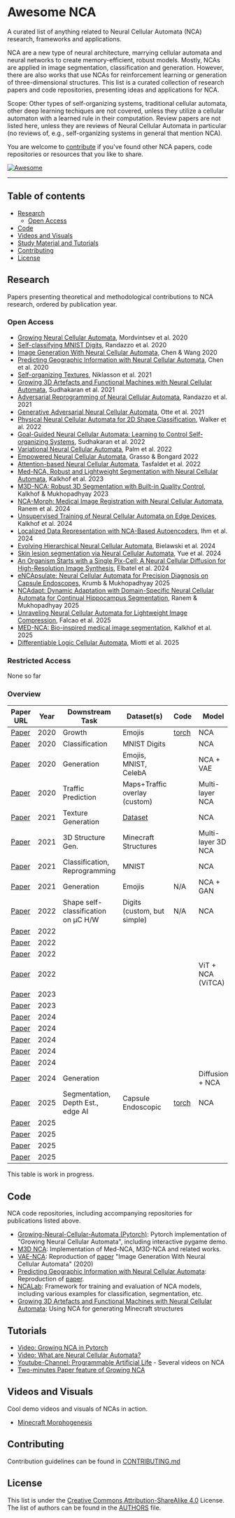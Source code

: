 # Awesome NCA

A curated list of anything related to Neural Cellular Automata (NCA) research, frameworks and applications.

NCA are a new type of neural architecture, marrying cellular automata and neural networks to create memory-efficient, robust models.
Mostly, NCAs are applied in image segmentation, classification and generation.
However, there are also works that use NCAs for reinforcement learning or generation of three-dimensional structures.
This list is a curated collection of research papers and code repositories, presenting ideas and applications for NCA.

Scope: Other types of self-organizing systems, traditional cellular automata, other deep learning techiques are not covered, unless they utilize a cellular automaton with a learned rule in their computation.
Review papers are not listed here, unless they are reviews of Neural Cellular Automata in particular (no reviews of, e.g., self-organizing systems in general that mention NCA).

You are welcome to [contribute](#contributing) if you've found other NCA papers, code repositories or resources that you like to share.

[![Awesome](https://awesome.re/badge.svg)](https://awesome.re)

--------------------

## Table of contents

- [Research](#research)
  - [Open Access](#open-access)
- [Code](#code)
- [Videos and Visuals](#videos-and-visuals)
- [Study Material and Tutorials](#tutorials)
- [Contributing](#contributing)
- [License](#license)

## Research

Papers presenting theoretical and methodological contributions to NCA research, ordered by publication year.

### Open Access

* [Growing Neural Cellular Automata](https://distill.pub/2020/growing-ca/), Mordvintsev et al. 2020
* [Self-classifying MNIST Digits](https://distill.pub/2020/selforg/mnist/), Randazzo et al. 2020
* [Image Generation With Neural Cellular Automata](https://arxiv.org/abs/2010.04949), Chen & Wang 2020
* [Predicting Geographic Information with Neural Cellular Automata](https://arxiv.org/pdf/2009.09347), Chen et al. 2020
* [Self-organizing Textures](https://distill.pub/selforg/2021/textures/), Niklasson et al. 2021
* [Growing 3D Artefacts and Functional Machines with Neural Cellular Automata](https://arxiv.org/abs/2103.08737), Sudhakaran et al. 2021
* [Adversarial Reprogramming of Neural Cellular Automata](https://distill.pub/selforg/2021/adversarial/), Randazzo et al. 2021
* [Generative Adversarial Neural Cellular Automata](https://arxiv.org/abs/2108.04328), Otte et al. 2021
* [Physical Neural Cellular Automata for 2D Shape Classification](https://ieeexplore.ieee.org/stamp/stamp.jsp?arnumber=9981214), Walker et al. 2022
* [Goal-Guided Neural Cellular Automata: Learning to Control Self-organizing Systems](https://arxiv.org/pdf/2205.06806), Sudhakaran et al. 2022
* [Variational Neural Cellular Automata](https://arxiv.org/pdf/2201.12360), Palm et al. 2022
* [Empowered Neural Cellular Automata](https://arxiv.org/pdf/2205.06771), Grasso & Bongard 2022
* [Attention-based Neural Cellular Automata](https://proceedings.neurips.cc/paper_files/paper/2022/file/361e5112d2eca09513bbd266e4b2d2be-Paper-Conference.pdf), Tasfaldet et al. 2022
* [Med-NCA, Robust and Lightweight Segmentation with Neural Cellular Automata](https://arxiv.org/abs/2302.03473), Kalkhof et al. 2023
* [M3D-NCA: Robust 3D Segmentation with Built-in Quality Control](https://arxiv.org/pdf/2309.02954), Kalkhof & Mukhopadhyay 2023
* [NCA-Morph: Medical Image Registration with Neural Cellular Automata](https://arxiv.org/pdf/2410.22265), Ranem et al. 2024
* [Unsupervised Training of Neural Cellular Automata on Edge Devices](https://arxiv.org/pdf/2407.18114), Kalkhof et al. 2024
* [Localized Data Representation with NCA-Based Autoencoders](https://link.springer.com/chapter/10.1007/978-3-031-78186-5_25), Ihm et al. 2024
* [Evolving Hierarchical Neural Cellular Automata](https://dl.acm.org/doi/pdf/10.1145/3638529.3654150), Bielawski et al. 2024
* [Skin lesion segmentation via Neural Cellular Automata](https://www.sciencedirect.com/science/article/pii/S1746809424006050), Yue et al. 2024
* [An Organism Starts with a Single Pix-Cell: A Neural Cellular Diffusion for High-Resolution Image Synthesis](https://arxiv.org/pdf/2407.03018), Elbatel et al. 2024
* [eNCApsulate: Neural Cellular Automata for Precision Diagnosis on Capsule Endoscopes](https://arxiv.org/pdf/2504.21562), Krumb & Mukhopadhyay 2025
* [NCAdapt: Dynamic Adaptation with Domain-Specific Neural Cellular Automata for Continual Hippocampus Segmentation](https://ieeexplore.ieee.org/stamp/stamp.jsp?arnumber=10943578), Ranem & Mukhopadhyay 2025
* [Unraveling Neural Cellular Automata for Lightweight Image Compression](https://openreview.net/pdf?id=gIrVoQEDQv), Falcao et al. 2025
* [MED-NCA: Bio-inspired medical image segmentation](https://www.sciencedirect.com/science/article/pii/S1361841525001483), Kalkhof et al. 2025
* [Differentiable Logic Cellular Automata](https://google-research.github.io/self-organising-systems/difflogic-ca/), Miotti et al. 2025

### Restricted Access

None so far

### Overview

| Paper URL                                              | Year | Downstream Task    | Dataset(s)                    | Code | Model              |
| ------------------------------------------------------ | ---- | ------------------ | ----------------------------- | ---- | ------------------ |
| [Paper](https://distill.pub/2020/growing-ca/)          | 2020 | Growth             | Emojis                        | [torch](https://github.com/chenmingxiang110/Growing-Neural-Cellular-Automata/tree/master) | NCA |
| [Paper](https://distill.pub/2020/selforg/mnist/)       | 2020 | Classification     | MNIST Digits                  |      | NCA                |
| [Paper](https://arxiv.org/abs/2010.04949)              | 2020 | Generation         | Emojis, MNIST, CelebA         |      | NCA + VAE          |
| [Paper](https://arxiv.org/pdf/2009.09347)              | 2020 | Traffic Prediction | Maps+Traffic overlay (custom) |      | Multi-layer NCA    |
| [Paper](https://distill.pub/selforg/2021/textures/)    | 2021 | Texture Generation | [Dataset](https://arxiv.org/pdf/1311.3618) | | NCA        |
| [Paper](https://arxiv.org/abs/2103.08737)              | 2021 | 3D Structure Gen.  | Minecraft Structures          |      | Multi-layer 3D NCA |
| [Paper](https://distill.pub/selforg/2021/adversarial/) | 2021 | Classification, Reprogramming | MNIST              |      | NCA                |
| [Paper](https://arxiv.org/abs/2108.04328)              | 2021 | Generation         | Emojis                        | N/A  | NCA + GAN          |
| [Paper](https://ieeexplore.ieee.org/stamp/stamp.jsp?arnumber=9981214&tag=1) | 2022 | Shape self-classification on µC H/W | Digits (custom, but simple)   | N/A  | NCA                |
| [Paper](https://arxiv.org/pdf/2205.06806)              | 2022 | | | | |
| [Paper](https://arxiv.org/pdf/2201.12360)              | 2022 | | | | |
| [Paper](https://arxiv.org/pdf/2205.06771)              | 2022 | | | | |
| [Paper](https://proceedings.neurips.cc/paper_files/paper/2022/file/361e5112d2eca09513bbd266e4b2d2be-Paper-Conference.pdf) | 2022 | | | | ViT + NCA (ViTCA) |
| [Paper](https://arxiv.org/abs/2302.03473)              | 2023 | | | | |
| [Paper](https://arxiv.org/pdf/2309.02954)              | 2023 | | | | |
| [Paper](https://arxiv.org/pdf/2410.22265)              | 2024 | | | | |
| [Paper](https://arxiv.org/pdf/2407.18114)              | 2024 | | | | |
| [Paper](https://link.springer.com/chapter/10.1007/978-3-031-78186-5_25) | 2024 | | | | |
| [Paper](https://dl.acm.org/doi/pdf/10.1145/3638529.3654150) | 2024 | | | | |
| [Paper](https://www.sciencedirect.com/science/article/pii/S1746809424006050) | 2024 | | | | |
| [Paper](https://arxiv.org/pdf/2407.03018) | 2024 | Generation | | | Diffusion + NCA |
| [Paper](https://arxiv.org/pdf/2504.21562)              | 2025 | Segmentation, Depth Est., edge AI | Capsule Endoscopic | [torch](https://github.com/MECLabTUDA/eNCApsulate) | NCA |
| [Paper](https://ieeexplore.ieee.org/stamp/stamp.jsp?arnumber=10943578) | 2025 | | | | |
| [Paper](https://openreview.net/pdf?id=gIrVoQEDQv)      | 2025 | | | | |
| [Paper](https://www.sciencedirect.com/science/article/pii/S1361841525001483) | 2025 | | | | |
| [Paper](https://google-research.github.io/self-organising-systems/difflogic-ca/) | 2025 | | | | |


This table is work in progress.

## Code

NCA code repositories, including accompanying repositories for publications listed above.

* [Growing-Neural-Cellular-Automata (Pytorch)](https://github.com/chenmingxiang110/Growing-Neural-Cellular-Automata/tree/master): Pytorch implementation of "Growing Neural Cellular Automata", including interactive pygame demo.
* [M3D NCA](https://github.com/MECLabTUDA/M3D-NCA): Implementation of Med-NCA, M3D-NCA and related works.
* [VAE-NCA](https://github.com/chenmingxiang110/VAE-NCA): Reproduction of [paper](https://arxiv.org/abs/2010.04949) "Image Generation With Neural Cellular Automata" (2020)
* [Predicting Geographic Information with Neural Cellular Automata](https://github.com/chenmingxiang110/NCA_Prediction): Reproduction of [paper](https://arxiv.org/pdf/2009.09347).
* [NCALab](https://github.com/MECLabTUDA/NCAlab): Framework for training and evaluation of NCA models, including various examples for classification, segmentation, etc.
* [Growing 3D Artefacts and Functional Machines with Neural Cellular Automata](https://github.com/real-itu/3d-artefacts-nca): Using NCA for generating Minecraft structures

## Tutorials

- [Video: Growing NCA in Pytorch](https://www.youtube.com/watch?v=21ACbWoF2Oo)
- [Video: What are Neural Cellular Automata?](https://www.youtube.com/watch?v=3H79ZcBuw4M)
- [Youtube-Channel: Programmable Artificial Life](https://www.youtube.com/@zzznah/videos) - Several videos on NCA
- [Two-minutes Paper feature of Growing NCA](https://www.youtube.com/watch?v=bXzauli1TyU)


## Videos and Visuals

Cool demo videos and visuals of NCAs in action.

- [Minecraft Morphogenesis](https://www.youtube.com/watch?v=-EzztzKoPeo)


## Contributing

Contribution guidelines can be found in [CONTRIBUTING.md](https://github.com/MECLabTUDA/awesome-nca/blob/main/CONTRIBUTING.md)

## License

This list is under the [Creative Commons Attribution-ShareAlike 4.0](https://creativecommons.org/licenses/by-sa/4.0) License.
The list of authors can be found in the [AUTHORS](https://github.com/MECLabTUDA/awesome-nca/blob/main/AUTHORS.md) file.
